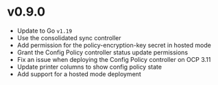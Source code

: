 # v0.9.0

- Update to Go `v1.19`
- Use the consolidated sync controller
- Add permission for the policy-encryption-key secret in hosted mode
- Grant the Config Policy controller status update permissions
- Fix an issue when deploying the Config Policy controller on OCP 3.11
- Update printer columns to show config policy state
- Add support for a hosted mode deployment
